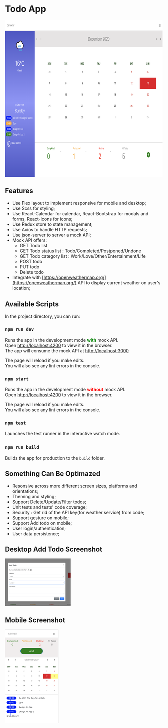 # Todo App

<img src="./screenshots/desktop.png" style="height:500px"/>

## Features
- Use Flex layout to implement responsive for mobile and desktop;
- Use Scss for styling;
- Use React-Calendar for calendar, React-Bootstrap for modals and forms, React-Icons for icons;
- Use Redux store to state management;
- Use Axios to handle HTTP requests;
- Use json-server to server a mock API;
- Mock API offers:
  - GET Todo list
  - GET Todo status list : Todo/Completed/Postponed/Undone
  - GET Todo category list : Work/Love/Other/Entertainment/Life
  - POST todo
  - PUT todo
  - Delete todo
- Integrate with [https://openweathermap.org/](https://openweathermap.org/) API to display current weather on user's location;

## Available Scripts

In the project directory, you can run:

### `npm run dev`

Runs the app in the development mode <b style="color:green;">with</b> mock API.<br />
Open [http://localhost:4200](http://localhost:4200) to view it in the browser.<br />
The app will consume the mock API at [http://localhost:3000](http://localhost:3000)<br />

The page will reload if you make edits.<br />
You will also see any lint errors in the console.<br />

### `npm start`

Runs the app in the development mode <b style="color:red;">without</b> mock API.<br />
Open [http://localhost:4200](http://localhost:4200) to view it in the browser.

The page will reload if you make edits.<br />
You will also see any lint errors in the console.<br />

### `npm test`

Launches the test runner in the interactive watch mode.<br />

### `npm run build`

Builds the app for production to the `build` folder.<br />

## Something Can Be Optimazed

- Resonsive across more different screen sizes, platforms and orientations;
- Theming and styling;
- Support Delete/Update/Filter todos;
- Unit tests and tests' code coverage;
- Security : Get rid of the API key(for weather service) from code;
- Support gesture on mobile;
- Support Add todo on mobile;
- User login/authentication;
- User data persistence;

## Desktop Add Todo Screenshot
<img src="./screenshots/add-todo-modal.png" style="height:150px"/>

## Mobile Screenshot
<img src="./screenshots/mobile.png" style="height:300px"/>


